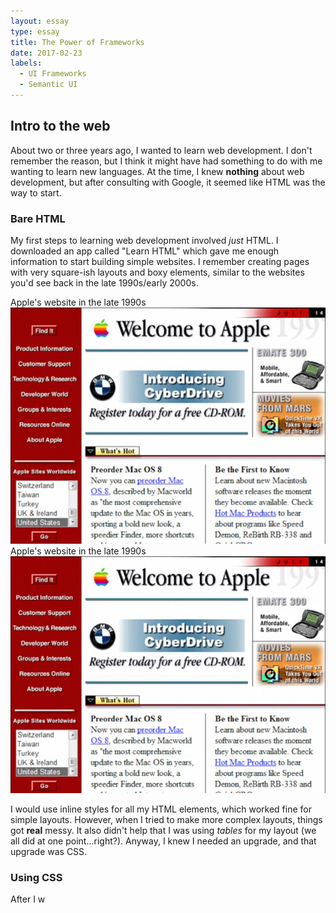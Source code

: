 ```yaml
---
layout: essay
type: essay
title: The Power of Frameworks
date: 2017-02-23
labels:
  - UI Frameworks
  - Semantic UI
---
```



## Intro to the web

About two or three years ago, I wanted to learn web development. I don't remember the reason, but I think it might have had something to do with me wanting to learn new languages. At the time, I knew **nothing** about web development, but after consulting with Google, it seemed like HTML was the way to start.

### Bare HTML
My first steps to learning web development involved *just* HTML. I downloaded an app called "Learn HTML" which gave me enough information to start building simple websites. I remember creating pages with very square-ish layouts and boxy elements, similar to the websites you'd see back in the late 1990s/early 2000s.

<div class="ui raised compact segment">
  <div class="ui black top attached label">
    Apple's website in the late 1990s
  </div>
  <img class="ui image" src="../images/apple-old-website.jpg">
</div>

<div class="ui raised compact segment">
  <a class="ui black ribbon label">Apple's website in the late 1990s</a>
  <img class="ui image" src="../images/apple-old-website.jpg">
</div>


I would use inline styles for all my HTML elements, which worked fine for simple layouts. However, when I tried to make more complex layouts, things got **real** messy. It also didn't help that I was using *tables* for my layout (we all did at one point...right?). Anyway, I knew I needed an upgrade, and that upgrade was CSS.

### Using CSS
After I w
